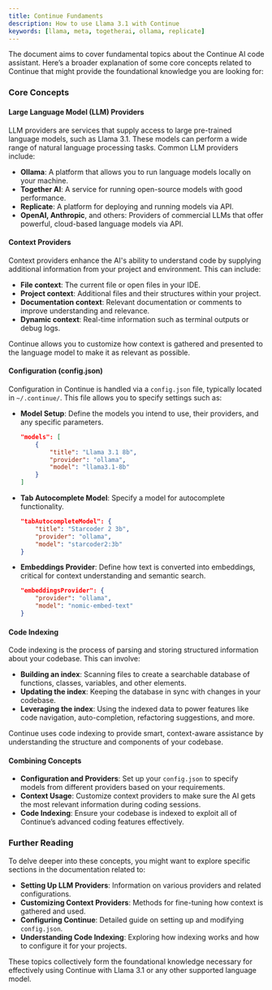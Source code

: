 ```yaml
---
title: Continue Fundaments
description: How to use Llama 3.1 with Continue
keywords: [llama, meta, togetherai, ollama, replicate]
---
```


The document aims to cover fundamental topics about the Continue AI code assistant. Here’s a broader explanation of some core concepts related to Continue that might provide the foundational knowledge you are looking for:

### Core Concepts

#### Large Language Model (LLM) Providers

LLM providers are services that supply access to large pre-trained language models, such as Llama 3.1. These models can perform a wide range of natural language processing tasks. Common LLM providers include:

- **Ollama**: A platform that allows you to run language models locally on your machine.
- **Together AI**: A service for running open-source models with good performance.
- **Replicate**: A platform for deploying and running models via API.
- **OpenAI, Anthropic**, and others: Providers of commercial LLMs that offer powerful, cloud-based language models via API.

#### Context Providers

Context providers enhance the AI's ability to understand code by supplying additional information from your project and environment. This can include:

- **File context**: The current file or open files in your IDE.
- **Project context**: Additional files and their structures within your project.
- **Documentation context**: Relevant documentation or comments to improve understanding and relevance.
- **Dynamic context**: Real-time information such as terminal outputs or debug logs.

Continue allows you to customize how context is gathered and presented to the language model to make it as relevant as possible.

#### Configuration (config.json)

Configuration in Continue is handled via a `config.json` file, typically located in `~/.continue/`. This file allows you to specify settings such as:

- **Model Setup**: Define the models you intend to use, their providers, and any specific parameters.

  ```json
  "models": [
      {
          "title": "Llama 3.1 8b",
          "provider": "ollama",
          "model": "llama3.1-8b"
      }
  ]
  ```

- **Tab Autocomplete Model**: Specify a model for autocomplete functionality.

  ```json
  "tabAutocompleteModel": {
      "title": "Starcoder 2 3b",
      "provider": "ollama",
      "model": "starcoder2:3b"
  }
  ```

- **Embeddings Provider**: Define how text is converted into embeddings, critical for context understanding and semantic search.

  ```json
  "embeddingsProvider": {
      "provider": "ollama",
      "model": "nomic-embed-text"
  }
  ```

#### Code Indexing

Code indexing is the process of parsing and storing structured information about your codebase. This can involve:

- **Building an index**: Scanning files to create a searchable database of functions, classes, variables, and other elements.
- **Updating the index**: Keeping the database in sync with changes in your codebase.
- **Leveraging the index**: Using the indexed data to power features like code navigation, auto-completion, refactoring suggestions, and more.

Continue uses code indexing to provide smart, context-aware assistance by understanding the structure and components of your codebase.

#### Combining Concepts

- **Configuration and Providers**: Set up your `config.json` to specify models from different providers based on your requirements.
- **Context Usage**: Customize context providers to make sure the AI gets the most relevant information during coding sessions.
- **Code Indexing**: Ensure your codebase is indexed to exploit all of Continue’s advanced coding features effectively.

### Further Reading

To delve deeper into these concepts, you might want to explore specific sections in the documentation related to:

- **Setting Up LLM Providers**: Information on various providers and related configurations.
- **Customizing Context Providers**: Methods for fine-tuning how context is gathered and used.
- **Configuring Continue**: Detailed guide on setting up and modifying `config.json`.
- **Understanding Code Indexing**: Exploring how indexing works and how to configure it for your projects.

These topics collectively form the foundational knowledge necessary for effectively using Continue with Llama 3.1 or any other supported language model.
